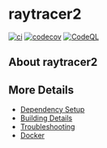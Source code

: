 # raytracer2

[![ci](https://github.com/tothambrus11/raytracer2/actions/workflows/ci.yml/badge.svg)](https://github.com/tothambrus11/raytracer2/actions/workflows/ci.yml)
[![codecov](https://codecov.io/gh/tothambrus11/raytracer2/branch/main/graph/badge.svg)](https://codecov.io/gh/tothambrus11/raytracer2)
[![CodeQL](https://github.com/tothambrus11/raytracer2/actions/workflows/codeql-analysis.yml/badge.svg)](https://github.com/tothambrus11/raytracer2/actions/workflows/codeql-analysis.yml)

## About raytracer2



## More Details

 * [Dependency Setup](README_dependencies.md)
 * [Building Details](README_building.md)
 * [Troubleshooting](README_troubleshooting.md)
 * [Docker](README_docker.md)
